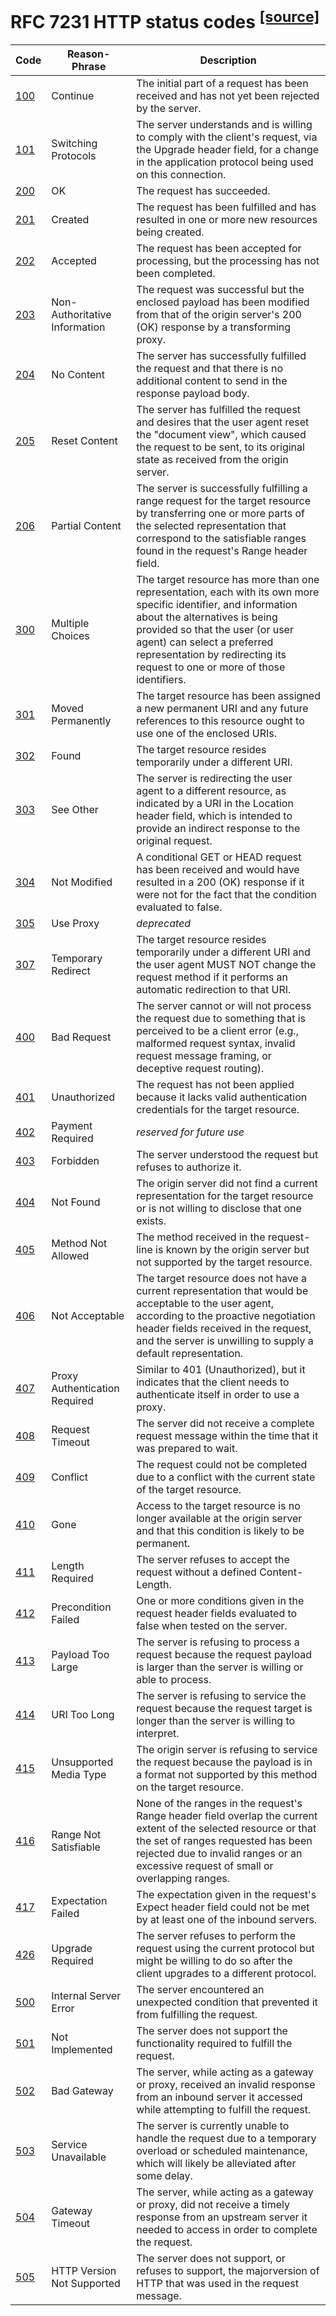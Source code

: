 # RFC 7231 HTTP status codes <sup>[[source]](http://tools.ietf.org/html/rfc7231)</sup>

Code       | Reason-Phrase                 | Description
----       | ----                          | -----------
[100][100] | Continue                      | The initial part of a request has been received and has not yet been rejected by the server.
[101][101] | Switching Protocols           | The server understands and is willing to comply with the client's request, via the Upgrade header field, for a change in the application protocol being used on this connection.
[200][200] | OK                            | The request has succeeded.
[201][201] | Created                       | The request has been fulfilled and has resulted in one or more new resources being created.
[202][202] | Accepted                      | The request has been accepted for processing, but the processing has not been completed.
[203][203] | Non-Authoritative Information | The request was successful but the enclosed payload has been modified from that of the origin server's 200 (OK) response by a transforming proxy.
[204][204] | No Content                    | The server has successfully fulfilled the request and that there is no additional content to send in the response payload body.
[205][205] | Reset Content                 | The server has fulfilled the request and desires that the user agent reset the "document view", which caused the request to be sent, to its original state as received from the origin server.
[206][206] | Partial Content               | The server is successfully fulfilling a range request for the target resource by transferring one or more parts of the selected representation that correspond to the satisfiable ranges found in the request's Range header field.
[300][300] | Multiple Choices              | The target resource has more than one representation, each with its own more specific identifier, and information about the alternatives is being provided so that the user (or user agent) can select a preferred representation by redirecting its request to one or more of those identifiers.
[301][301] | Moved Permanently             | The target resource has been assigned a new permanent URI and any future references to this resource ought to use one of the enclosed URIs.
[302][302] | Found                         | The target resource resides temporarily under a different URI.
[303][303] | See Other                     | The server is redirecting the user agent to a different resource, as indicated by a URI in the Location header field, which is intended to provide an indirect response to the original request.
[304][304] | Not Modified                  | A conditional GET or HEAD request has been received and would have resulted in a 200 (OK) response if it were not for the fact that the condition evaluated to false.
[305][305] | Use Proxy                     | *deprecated*
[307][307] | Temporary Redirect            | The target resource resides temporarily under a different URI and the user agent MUST NOT change the request method if it performs an automatic redirection to that URI.
[400][400] | Bad Request                   | The server cannot or will not process the request due to something that is perceived to be a client error (e.g., malformed request syntax, invalid request message framing, or deceptive request routing).
[401][401] | Unauthorized                  | The request has not been applied because it lacks valid authentication credentials for the target resource.
[402][402] | Payment Required              | *reserved for future use*
[403][403] | Forbidden                     | The server understood the request but refuses to authorize it.
[404][404] | Not Found                     | The origin server did not find a current representation for the target resource or is not willing to disclose that one exists.
[405][405] | Method Not Allowed            | The method received in the request-line is known by the origin server but not supported by the target resource.
[406][406] | Not Acceptable                | The target resource does not have a current representation that would be acceptable to the user agent, according to the proactive negotiation header fields received in the request, and the server is unwilling to supply a default representation.
[407][407] | Proxy Authentication Required | Similar to 401 (Unauthorized), but it indicates that the client needs to authenticate itself in order to use a proxy.
[408][408] | Request Timeout               | The server did not receive a complete request message within the time that it was prepared to wait.
[409][409] | Conflict                      | The request could not be completed due to a conflict with the current state of the target resource.
[410][410] | Gone                          | Access to the target resource is no longer available at the origin server and that this condition is likely to be permanent.
[411][411] | Length Required               | The server refuses to accept the request without a defined Content-Length.
[412][412] | Precondition Failed           | One or more conditions given in the request header fields evaluated to false when tested on the server.
[413][413] | Payload Too Large             | The server is refusing to process a request because the request payload is larger than the server is willing or able to process.
[414][414] | URI Too Long                  | The server is refusing to service the request because the request target is longer than the server is willing to interpret.
[415][415] | Unsupported Media Type        | The origin server is refusing to service the request because the payload is in a format not supported by this method on the target resource.
[416][416] | Range Not Satisfiable         | None of the ranges in the request's Range header field overlap the current extent of the selected resource or that the set of ranges requested has been rejected due to invalid ranges or an excessive request of small or overlapping ranges.
[417][417] | Expectation Failed            | The expectation given in the request's Expect header field could not be met by at least one of the inbound servers.
[426][426] | Upgrade Required              | The server refuses to perform the request using the current protocol but might be willing to do so after the client upgrades to a different protocol.
[500][500] | Internal Server Error         | The server encountered an unexpected condition that prevented it from fulfilling the request.
[501][501] | Not Implemented               | The server does not support the functionality required to fulfill the request.
[502][502] | Bad Gateway                   | The server, while acting as a gateway or proxy, received an invalid response from an inbound server it accessed while attempting to fulfill the request.
[503][503] | Service Unavailable           | The server is currently unable to handle the request due to a temporary overload or scheduled maintenance, which will likely be alleviated after some delay.
[504][504] | Gateway Timeout               | The server, while acting as a gateway or proxy, did not receive a timely response from an upstream server it needed to access in order to complete the request.
[505][505] | HTTP Version Not Supported    | The server does not support, or refuses to support, the majorversion of HTTP that was used in the request message.

[100]: http://tools.ietf.org/html/rfc7231#section-6.2.1
[101]: http://tools.ietf.org/html/rfc7231#section-6.2.2
[200]: http://tools.ietf.org/html/rfc7231#section-6.3.1
[201]: http://tools.ietf.org/html/rfc7231#section-6.3.2
[202]: http://tools.ietf.org/html/rfc7231#section-6.3.3
[203]: http://tools.ietf.org/html/rfc7231#section-6.3.4
[204]: http://tools.ietf.org/html/rfc7231#section-6.3.5
[205]: http://tools.ietf.org/html/rfc7231#section-6.3.6
[206]: http://tools.ietf.org/html/rfc7233#section-4.1
[300]: http://tools.ietf.org/html/rfc7231#section-6.4.1
[301]: http://tools.ietf.org/html/rfc7231#section-6.4.2
[302]: http://tools.ietf.org/html/rfc7231#section-6.4.3
[303]: http://tools.ietf.org/html/rfc7231#section-6.4.4
[304]: http://tools.ietf.org/html/rfc7232#section-4.1
[305]: http://tools.ietf.org/html/rfc7231#section-6.4.5
[307]: http://tools.ietf.org/html/rfc7231#section-6.4.7
[400]: http://tools.ietf.org/html/rfc7231#section-6.5.1
[401]: http://tools.ietf.org/html/rfc7235#section-3.1
[402]: http://tools.ietf.org/html/rfc7231#section-6.5.2
[403]: http://tools.ietf.org/html/rfc7231#section-6.5.3
[404]: http://tools.ietf.org/html/rfc7231#section-6.5.4
[405]: http://tools.ietf.org/html/rfc7231#section-6.5.5
[406]: http://tools.ietf.org/html/rfc7231#section-6.5.6
[407]: http://tools.ietf.org/html/rfc7235#section-3.2
[408]: http://tools.ietf.org/html/rfc7231#section-6.5.7
[409]: http://tools.ietf.org/html/rfc7231#section-6.5.8
[410]: http://tools.ietf.org/html/rfc7231#section-6.5.9
[411]: http://tools.ietf.org/html/rfc7231#section-6.5.10
[412]: http://tools.ietf.org/html/rfc7232#section-4.2
[413]: http://tools.ietf.org/html/rfc7231#section-6.5.11
[414]: http://tools.ietf.org/html/rfc7231#section-6.5.12
[415]: http://tools.ietf.org/html/rfc7231#section-6.5.13
[416]: http://tools.ietf.org/html/rfc7233#section-4.4
[417]: http://tools.ietf.org/html/rfc7231#section-6.5.14
[426]: http://tools.ietf.org/html/rfc7231#section-6.5.15
[500]: http://tools.ietf.org/html/rfc7231#section-6.6.1
[501]: http://tools.ietf.org/html/rfc7231#section-6.6.2
[502]: http://tools.ietf.org/html/rfc7231#section-6.6.3
[503]: http://tools.ietf.org/html/rfc7231#section-6.6.4
[504]: http://tools.ietf.org/html/rfc7231#section-6.6.5
[505]: http://tools.ietf.org/html/rfc7231#section-6.6.6
